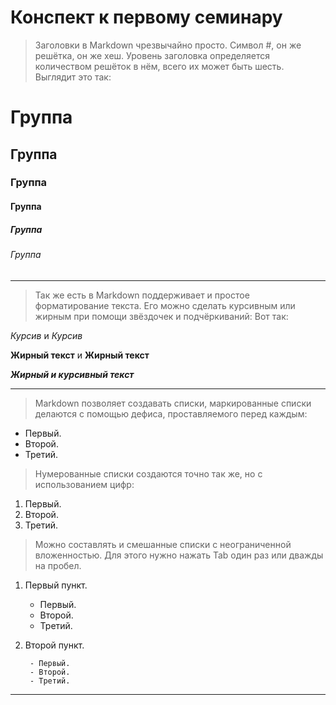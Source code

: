 # Конспект к первому семинару

>Заголовки в Markdown чрезвычайно просто. Символ #, он же решётка, он же хеш. Уровень заголовка определяется количеством решёток в нём, всего их может быть шесть. Выглядит это так:

# Группа 
## Группа
### Группа
#### Группа
##### Группа
###### Группа
___


>Так же есть в Markdown поддерживает и простое форматирование текста. Его можно сделать курсивным или жирным при помощи звёздочек и подчёркиваний:
Вот так: 

*Курсив* и _Курсив_

**Жирный текст** и __Жирный текст__

***Жирный и курсивный текст***

---

>Markdown позволяет создавать списки, 
маркированные списки делаются с помощью дефиса, проставляемого перед каждым:

- Первый.
- Второй.
- Третий.

>Нумерованные списки создаются точно так же, но с использованием цифр:

1. Первый.
2. Второй.
3. Третий.

>Можно составлять и смешанные списки с неограниченной вложенностью. Для этого нужно нажать Tab один раз или дважды на пробел.

1. Первый пункт.
    - Первый.
    - Второй.
    - Третий.
2. Второй пункт.

        - Первый.
        - Второй.
        - Третий.

***




























































































